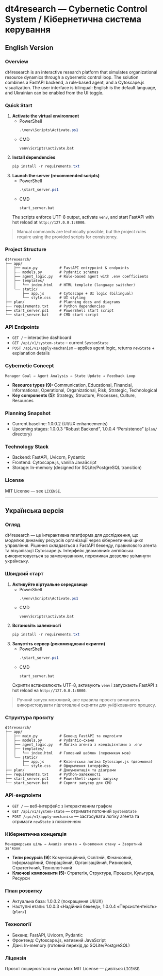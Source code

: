 # dt4research — Cybernetic Control System / Кібернетична система керування

## English Version

### Overview

dt4research is an interactive research platform that simulates organizational resource dynamics through a cybernetic control loop. The solution combines a FastAPI backend, a rule-based agent, and a Cytoscape.js visualization. The user interface is bilingual: English is the default language, and Ukrainian can be enabled from the UI toggle.

### Quick Start

1. **Activate the virtual environment**
   - PowerShell
     ```powershell
     .\venv\Scripts\Activate.ps1
     ```
   - CMD
     ```batch
     venv\Scripts\activate.bat
     ```
2. **Install dependencies**
   ```powershell
   pip install -r requirements.txt
   ```
3. **Launch the server (recommended scripts)**
   - PowerShell
     ```powershell
     .\start_server.ps1
     ```
   - CMD
     ```batch
     start_server.bat
     ```
   The scripts enforce UTF-8 output, activate `venv`, and start FastAPI with hot reload at `http://127.0.0.1:8000`.

> Manual commands are technically possible, but the project rules require using the provided scripts for consistency.

### Project Structure
```
dt4research/
├── app/
│   ├── main.py          # FastAPI entrypoint & endpoints
│   ├── models.py        # Pydantic schemas
│   ├── agent_logic.py   # Rule-based agent with .env coefficients
│   ├── templates/
│   │   └── index.html   # HTML template (language switcher)
│   └── static/
│       ├── app.js       # Cytoscape + UI logic (bilingual)
│       └── style.css    # UI styling
├── plan/                # Planning docs and diagrams
├── requirements.txt     # Python dependencies
├── start_server.ps1     # PowerShell start script
└── start_server.bat     # CMD start script
```

### API Endpoints
- `GET /` – interactive dashboard
- `GET /api/v1/system-state` – current `SystemState`
- `POST /api/v1/apply-mechanism` – applies agent logic, returns `newState` + explanation details

### Cybernetic Concept
```
Manager Goal → Agent Analysis → State Update → Feedback Loop
```
- **Resource types (9):** Communication, Educational, Financial, Informational, Operational, Organizational, Risk, Strategic, Technological
- **Key components (5):** Strategy, Structure, Processes, Culture, Resources

### Planning Snapshot
- Current baseline: 1.0.0.2 (UI/UX enhancements)
- Upcoming stages: 1.0.0.3 “Robust Backend”, 1.0.0.4 “Persistence” (`plan/` directory)

### Technology Stack
- Backend: FastAPI, Uvicorn, Pydantic
- Frontend: Cytoscape.js, vanilla JavaScript
- Storage: In-memory (designed for SQLite/PostgreSQL transition)

### License
MIT License — see `LICENSE`.

---

## Українська версія

### Огляд

dt4research — це інтерактивна платформа для дослідження, що моделює динаміку ресурсів організації через кібернетичний цикл управління. Рішення складається з FastAPI бекенду, правилового агента та візуалізації Cytoscape.js. Інтерфейс двомовний: англійська використовується за замовчуванням, перемикач дозволяє увімкнути українську.

### Швидкий старт
1. **Активуйте віртуальне середовище**
   - PowerShell
     ```powershell
     .\venv\Scripts\Activate.ps1
     ```
   - CMD
     ```batch
     venv\Scripts\activate.bat
     ```
2. **Встановіть залежності**
   ```powershell
   pip install -r requirements.txt
   ```
3. **Запустіть сервер (рекомендовані скрипти)**
   - PowerShell
     ```powershell
     .\start_server.ps1
     ```
   - CMD
     ```batch
     start_server.bat
     ```
   Скрипти встановлюють UTF-8, активують `venv` і запускають FastAPI з hot reload на `http://127.0.0.1:8000`.

> Ручний запуск можливий, але правила проєкту вимагають використовувати підготовлені скрипти для уніфікованого процесу.

### Структура проєкту
```
dt4research/
├── app/
│   ├── main.py          # Бекенд FastAPI та ендпоінти
│   ├── models.py        # Pydantic-схеми
│   ├── agent_logic.py   # Логіка агента з коефіцієнтами з .env
│   ├── templates/
│   │   └── index.html   # Головний шаблон (перемикач мов)
│   └── static/
│       ├── app.js       # Клієнтська логіка Cytoscape.js (двомовна)
│       └── style.css    # Оформлення інтерфейсу
├── plan/                # Документація та діаграми
├── requirements.txt     # Python-залежності
├── start_server.ps1     # PowerShell-скрипт запуску
└── start_server.bat     # Скрипт запуску для CMD
```

### API-ендпоінти
- `GET /` — веб-інтерфейс з інтерактивним графом
- `GET /api/v1/system-state` — отримати поточний `SystemState`
- `POST /api/v1/apply-mechanism` — застосувати логіку агента та отримати `newState` з поясненням

### Кібернетична концепція
```
Менеджерська ціль → Аналіз агента → Оновлення стану → Зворотний зв'язок
```
- **Типи ресурсів (9):** Комунікаційний, Освітній, Фінансовий, Інформаційний, Операційний, Організаційний, Ризиковий, Стратегічний, Технологічний
- **Ключові компоненти (5):** Стратегія, Структура, Процеси, Культура, Ресурси

### План розвитку
- Актуальна база: 1.0.0.2 (покращення UI/UX)
- Наступні етапи: 1.0.0.3 «Надійний бекенд», 1.0.0.4 «Персистентність» (`plan/`)

### Технології
- Бекенд: FastAPI, Uvicorn, Pydantic
- Фронтенд: Cytoscape.js, нативний JavaScript
- Дані: In-memory (готовий перехід до SQLite/PostgreSQL)

### Ліцензія
Проєкт поширюється на умовах MIT License — дивіться `LICENSE`.

